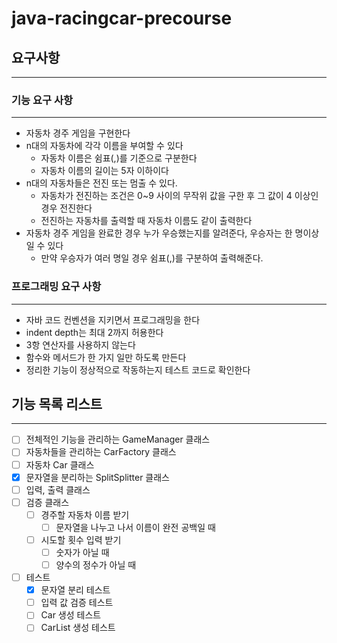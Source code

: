 # java-racingcar-precourse

## 요구사항

---

### 기능 요구 사항

---

- 자동차 경주 게임을 구현한다
- n대의 자동차에 각각 이름을 부여할 수 있다
    - 자동차 이름은 쉼표(,)를 기준으로 구분한다
    - 자동차 이름의 길이는 5자 이하이다
- n대의 자동차들은 전진 또는 멈출 수 있다.
    - 자동차가 전진하는 조건은 0~9 사이의 무작위 값을 구한 후 그 값이 4 이상인 경우 전진한다
    - 전진하는 자동차를 출력할 때 자동차 이름도 같이 출력한다
- 자동차 경주 게임을 완료한 경우 누가 우승했는지를 알려준다, 우승자는 한 명이상일 수 있다
    - 만약 우승자가 여러 명일 경우 쉼표(,)를 구분하여 출력해준다.

### 프로그래밍 요구 사항

---

- 자바 코드 컨벤션을 지키면서 프로그래밍을 한다
- indent depth는 최대 2까지 허용한다
- 3항 연산자를 사용하지 않는다
- 함수와 메서드가 한 가지 일만 하도록 만든다
- 정리한 기능이 정상적으로 작동하는지 테스트 코드로 확인한다

## 기능 목록 리스트

---

- [ ] 전체적인 기능을 관리하는  GameManager 클래스
- [ ]  자동차들을 관리하는 CarFactory 클래스
- [ ]  자동차 Car 클래스
- [x]  문자열을 분리하는 SplitSplitter 클래스
- [ ]  입력, 출력 클래스
- [ ]  검증 클래스
    - [ ]  경주할 자동차 이름 받기
        - [ ]  문자열을 나누고 나서 이름이 완전 공백일 때
    - [ ]  시도할 횟수 입력 받기
        - [ ]  숫자가 아닐 때
        - [ ]  양수의 정수가 아닐 때
- [ ] 테스트
  - [x] 문자열 분리 테스트
  - [ ] 입력 값 검증 테스트
  - [ ] Car 생성 테스트
  - [ ] CarList 생성 테스트